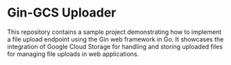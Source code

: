 # Gin-GCS Uploader

This repository contains a sample project demonstrating how to implement a file upload endpoint using the Gin web framework in Go. It showcases the integration of Google Cloud Storage for handling and storing uploaded files for managing file uploads in web applications.